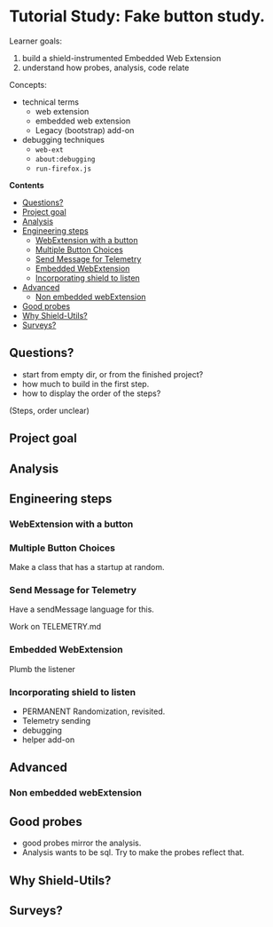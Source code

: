 # Tutorial Study: Fake button study.

Learner goals:

1.  build a shield-instrumented Embedded Web Extension
2.  understand how probes, analysis, code relate

Concepts:

* technical terms
  * web extension
  * embedded web extension
  * Legacy (bootstrap) add-on
* debugging techniques
  * `web-ext`
  * `about:debugging`
  * `run-firefox.js`

<!-- START doctoc generated TOC please keep comment here to allow auto update -->

<!-- DON'T EDIT THIS SECTION, INSTEAD RE-RUN doctoc TO UPDATE -->

**Contents**

* [Questions?](#questions)
* [Project goal](#project-goal)
* [Analysis](#analysis)
* [Engineering steps](#engineering-steps)
  * [WebExtension with a button](#webextension-with-a-button)
  * [Multiple Button Choices](#multiple-button-choices)
  * [Send Message for Telemetry](#send-message-for-telemetry)
  * [Embedded WebExtension](#embedded-webextension)
  * [Incorporating shield to listen](#incorporating-shield-to-listen)
* [Advanced](#advanced)
  * [Non embedded webExtension](#non-embedded-webextension)
* [Good probes](#good-probes)
* [Why Shield-Utils?](#why-shield-utils)
* [Surveys?](#surveys)

<!-- END doctoc generated TOC please keep comment here to allow auto update -->

## Questions?

* start from empty dir, or from the finished project?
* how much to build in the first step.
* how to display the order of the steps?

(Steps, order unclear)

## Project goal

## Analysis

## Engineering steps

### WebExtension with a button

### Multiple Button Choices

Make a class that has a startup at random.

### Send Message for Telemetry

Have a sendMessage language for this.

Work on TELEMETRY.md

### Embedded WebExtension

Plumb the listener

### Incorporating shield to listen

* PERMANENT Randomization, revisited.
* Telemetry sending
* debugging
* helper add-on

## Advanced

### Non embedded webExtension

## Good probes

* good probes mirror the analysis.
* Analysis wants to be sql. Try to make the probes reflect that.

## Why Shield-Utils?

## Surveys?
